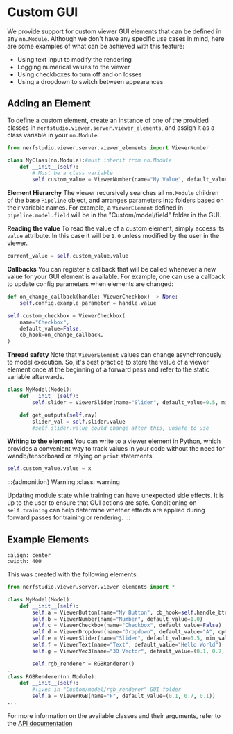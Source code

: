 # Custom GUI

We provide support for custom viewer GUI elements that can be defined in any `nn.Module`. Although we don't have any specific use cases in mind, here are some examples of what can be achieved with this feature:

- Using text input to modify the rendering
- Logging numerical values to the viewer
- Using checkboxes to turn off and on losses
- Using a dropdown to switch between appearances

## Adding an Element

To define a custom element, create an instance of one of the provided classes in `nerfstudio.viewer.server.viewer_elements`, and assign it as a class variable in your `nn.Module`.

```python
from nerfstudio.viewer.server.viewer_elements import ViewerNumber

class MyClass(nn.Module):#must inherit from nn.Module
    def __init__(self):
        # Must be a class variable
        self.custom_value = ViewerNumber(name="My Value", default_value=1.0)
```
**Element Hierarchy**
The viewer recursively searches all `nn.Module` children of the base `Pipeline` object, and arranges parameters into folders based on their variable names. 
For example, a `ViewerElement` defined in `pipeline.model.field` will be in the "Custom/model/field" folder in the GUI.

**Reading the value**
To read the value of a custom element, simply access its `value` attribute. In this case it will be `1.0` unless modified by the user in the viewer.

```python
current_value = self.custom_value.value
```

**Callbacks**
You can register a callback that will be called whenever a new value for your GUI element is available. For example, one can use a callback to update config parameters when elements are changed:
```python
def on_change_callback(handle: ViewerCheckbox) -> None:
    self.config.example_parameter = handle.value

self.custom_checkbox = ViewerCheckbox(
    name="Checkbox",
    default_value=False,
    cb_hook=on_change_callback,
)
```

**Thread safety**
Note that `ViewerElement` values can change asynchronously to model execution. So, it's best practice to store the value of a viewer element once at the beginning
of a forward pass and refer to the static variable afterwards.
```python
class MyModel(Model):
    def __init__(self):
        self.slider = ViewerSlider(name="Slider", default_value=0.5, min_value=0.0, max_value=1.0)

    def get_outputs(self,ray)
        slider_val = self.slider.value
        #self.slider.value could change after this, unsafe to use

```


**Writing to the element**
You can write to a viewer element in Python, which provides a convenient way to track values in your code without the need for wandb/tensorboard or relying on `print` statements.

```python
self.custom_value.value = x
```

:::{admonition} Warning
:class: warning

Updating module state while training can have unexpected side effects. It is up to the user to ensure that GUI actions are safe. Conditioning on `self.training` can help determine whether effects are applied during forward passes for training or rendering.
:::

## Example Elements

```{image} imgs/custom_controls.png
:align: center
:width: 400
```

This was created with the following elements:

```python
from nerfstudio.viewer.server.viewer_elements import *

class MyModel(Model):
    def __init__(self):
        self.a = ViewerButton(name="My Button", cb_hook=self.handle_btn)
        self.b = ViewerNumber(name="Number", default_value=1.0)
        self.c = ViewerCheckbox(name="Checkbox", default_value=False)
        self.d = ViewerDropdown(name="Dropdown", default_value="A", options=["A", "B"])
        self.e = ViewerSlider(name="Slider", default_value=0.5, min_value=0.0, max_value=1.0)
        self.f = ViewerText(name="Text", default_value="Hello World")
        self.g = ViewerVec3(name="3D Vector", default_value=(0.1, 0.7, 0.1))

        self.rgb_renderer = RGBRenderer()
...
class RGBRenderer(nn.Module):
    def __init__(self):
        #lives in "Custom/model/rgb_renderer" GUI folder
        self.a = ViewerRGB(name="F", default_value=(0.1, 0.7, 0.1))
...
```

For more information on the available classes and their arguments, refer to the [API documentation](../../reference/api/viewer.rst)

